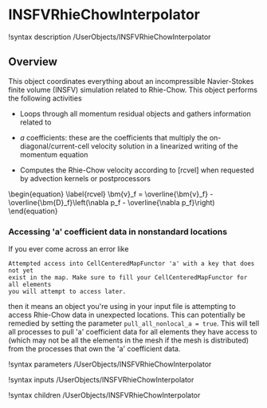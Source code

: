 # INSFVRhieChowInterpolator

!syntax description /UserObjects/INSFVRhieChowInterpolator

## Overview

This object coordinates everything about an incompressible Navier-Stokes finite
volume (INSFV) simulation related to Rhie-Chow. This object performs the
following activities

- Loops through all momentum residual objects and gathers information related to
- $a$ coefficients: these are the coefficients that multiply the
  on-diagonal/current-cell velocity solution in a linearized writing of the
  momentum equation

- Computes the Rhie-Chow velocity according to [rcvel] when requested by
  advection kernels or postprocessors

\begin{equation}
\label{rcvel}
\bm{v}_f = \overline{\bm{v}_f} - \overline{\bm{D}_f}\left(\nabla p_f - \overline{\nabla p_f}\right)
\end{equation}

### Accessing 'a' coefficient data in nonstandard locations

If you ever come across an error like

```
Attempted access into CellCenteredMapFunctor 'a' with a key that does not yet
exist in the map. Make sure to fill your CellCenteredMapFunctor for all elements
you will attempt to access later.
```

then it means an object you're using in your input file is attempting to access
Rhie-Chow data in unexpected locations. This can potentially be remedied by
setting the parameter `pull_all_nonlocal_a = true`. This will tell all processes
to pull 'a' coefficient data for all elements they have access to (which may not
be all the elements in the mesh if the mesh is distributed) from the processes
that own the 'a' coefficient data.

!syntax parameters /UserObjects/INSFVRhieChowInterpolator

!syntax inputs /UserObjects/INSFVRhieChowInterpolator

!syntax children /UserObjects/INSFVRhieChowInterpolator
